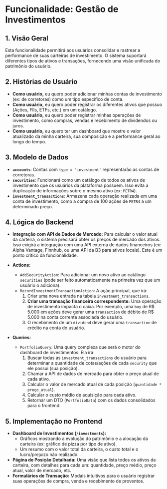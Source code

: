 # Funcionalidade: Gestão de Investimentos

## 1. Visão Geral

Esta funcionalidade permitirá aos usuários consolidar e rastrear a performance de suas carteiras de investimento. O sistema suportará diferentes tipos de ativos e transações, fornecendo uma visão unificada do patrimônio do usuário.

## 2. Histórias de Usuário

- **Como usuário,** eu quero poder adicionar minhas contas de investimento (ex: de corretoras) como um tipo específico de conta.
- **Como usuário,** eu quero poder registrar os diferentes ativos que possuo (Ações, FIIs, ETFs, etc.) em um catálogo.
- **Como usuário,** eu quero poder registrar minhas operações de investimento, como compras, vendas e recebimento de dividendos ou juros.
- **Como usuário,** eu quero ter um dashboard que mostre o valor atualizado da minha carteira, sua composição e a performance geral ao longo do tempo.

## 3. Modelo de Dados

- **`accounts`**: Contas com `type = 'investment'` representarão as contas de corretoras.
- **`securities`**: Funcionará como um catálogo de todos os ativos de investimento que os usuários da plataforma possuem. Isso evita a duplicação de informações sobre o mesmo ativo (ex: `PETR4`).
- **`investment_transactions`**: Armazena cada operação realizada em uma conta de investimento, como a compra de 100 ações de `PETR4` a um determinado preço.

## 4. Lógica do Backend

- **Integração com API de Dados de Mercado:** Para calcular o valor atual da carteira, o sistema precisará obter os preços de mercado dos ativos. Isso exigirá a integração com uma API externa de dados financeiros (ex: Alpha Vantage, Finnhub, ou uma API da B3 para ativos locais). Este é um ponto crítico da funcionalidade.

- **Actions:**
    - `AddSecurityAction`: Para adicionar um novo ativo ao catálogo `securities` (pode ser feito automaticamente na primeira vez que um usuário o adiciona).
    - `RecordInvestmentTransactionAction`: A ação principal, que irá:
        1. Criar uma nova entrada na tabela `investment_transactions`.
        2. **Criar uma transação financeira correspondente:** Uma operação de investimento impacta o caixa. Por exemplo, uma `buy` de R$ 5.000 em ações deve gerar uma `transaction` de débito de R$ 5.000 na conta corrente associada do usuário.
        3. O recebimento de um `dividend` deve gerar uma `transaction` de crédito na conta do usuário.

- **Queries:**
    - `PortfolioQuery`: Uma query complexa que será o motor do dashboard de investimentos. Ela irá:
        1. Buscar todas as `investment_transactions` do usuário para determinar a quantidade de cotas/ações de cada `security` que ele possui (sua posição).
        2. Chamar a API de dados de mercado para obter o preço atual de cada ativo.
        3. Calcular o valor de mercado atual de cada posição (`quantidade * preço_atual`).
        4. Calcular o custo médio de aquisição para cada ativo.
        5. Retornar um DTO (`PortfolioData`) com os dados consolidados para o frontend.

## 5. Implementação no Frontend

- **Dashboard de Investimentos (`/investments`):**
    - Gráficos mostrando a evolução do patrimônio e a alocação da carteira (ex: gráfico de pizza por tipo de ativo).
    - Um resumo com o valor total da carteira, o custo total e o lucro/prejuízo não realizado.
- **Página de Posição Detalhada:** Uma visão que lista todos os ativos da carteira, com detalhes para cada um: quantidade, preço médio, preço atual, valor de mercado, etc.
- **Formulários de Transação:** Modais intuitivos para o usuário registrar suas operações de compra, venda e recebimento de proventos.
